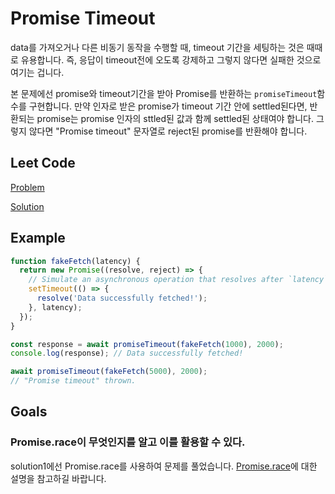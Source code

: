 # Promise Timeout

data를 가져오거나 다른 비동기 동작을 수행할 때, timeout 기간을 세팅하는 것은 때때로 유용합니다. 즉, 응답이 timeout전에 오도록 강제하고 그렇지 않다면 실패한 것으로 여기는 겁니다.

본 문제에선 promise와 timeout기간을 받아 Promise를 반환하는 `promiseTimeout`함수를 구현합니다. 만약 인자로 받은 promise가 timeout 기간 안에 settled된다면, 반환되는 promise는 promise 인자의 sttled된 값과 함께 settled된 상태여야 합니다. 그렇지 않다면 "Promise timeout" 문자열로 reject된 promise를 반환해야 합니다.

## Leet Code

[Problem](https://leetcode.com/problems/promise-time-limit/)

[Solution](https://github.com/gpgun0/leetcode/blob/master/2637-promise-time-limit/2637-promise-time-limit.ts)

## Example

```js
function fakeFetch(latency) {
  return new Promise((resolve, reject) => {
    // Simulate an asynchronous operation that resolves after `latency`.
    setTimeout(() => {
      resolve('Data successfully fetched!');
    }, latency);
  });
}

const response = await promiseTimeout(fakeFetch(1000), 2000);
console.log(response); // Data successfully fetched!

await promiseTimeout(fakeFetch(5000), 2000);
// "Promise timeout" thrown.
```
## Goals

### Promise.race이 무엇인지를 알고 이를 활용할 수 있다.

solution1에선 Promise.race를 사용하여 문제를 풀었습니다. [Promise.race](https://github.com/gpgun0/greatfrontend-practice/tree/main/Promise.race)에 대한 설명을 참고하길 바랍니다.
